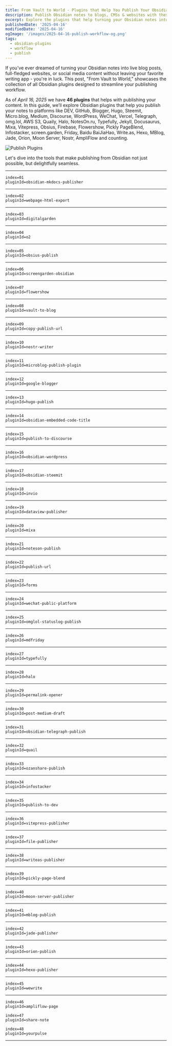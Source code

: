 ```yaml
---
title: From Vault to World - Plugins that Help You Publish Your Obsidian Notes (Publish Workflow)
description: Publish Obsidian notes to blogs, CMSs & websites with these powerful plugins in your publish workflow.
excerpt: Explore the plugins that help turning your Obsidian notes into live blog posts, full-fledged websites, or social media content without leaving your favorite writing app.
publishedDate: '2025-04-16'
modifiedDate: '2025-04-16'
ogImage: '/images/2025-04-16-publish-workflow-og.png'
tags:
  - obsidian-plugins
  - workflow
  - publish
---
```


If you've ever dreamed of turning your Obsidian notes into live blog posts, full-fledged websites, or social media content without leaving your favorite writing app - you're in luck. This post, "From Vault to World," showcases the collection of all Obsidian plugins designed to streamline your publishing workflow.

As of _April 16, 2025_ we have **46 plugins** that helps with publishing your content. In this guide, we’ll explore Obsidian plugins that help you publish your notes to platforms like DEV, GitHub, Blogger, Hugo, Steemit, Micro.blog, Medium, Discourse, WordPress, WeChat, Vercel, Telegraph, omg.lol, AWS S3, Quaily, Halo, NotesOn.ru, Typefully, Jekyll, Docusaurus, Mixa, Vitepress, Obsius, Firebase, Flowershow, Pickly PageBlend, Infostacker, screen.garden, Friday, Baidu BaiJiaHao, Write.as, Hexo, MBlog, Jade, Orion, Moon Server, Nostr, AmpliFlow and counting.

![Publish Plugins](/images/2025-04-16-publish-workflow.webp)

Let's dive into the tools that make publishing from Obsidian not just possible, but delightfully seamless.

---

```plugin
index=01
pluginId=obsidian-mkdocs-publisher
```

---

```plugin
index=02
pluginId=webpage-html-export
```

---

```plugin
index=03
pluginId=digitalgarden
```

---

```plugin
index=04
pluginId=o2
```

---

```plugin
index=05
pluginId=obsius-publish
```

---

```plugin
index=06
pluginId=screengarden-obsidian
```

---

```plugin
index=07
pluginId=flowershow
```

---

```plugin
index=08
pluginId=vault-to-blog
```

---

```plugin
index=09
pluginId=copy-publish-url
```

---

```plugin
index=10
pluginId=nostr-writer
```

---

```plugin
index=11
pluginId=microblog-publish-plugin
```

---

```plugin
index=12
pluginId=google-blogger
```

---

```plugin
index=13
pluginId=hugo-publish
```

---

```plugin
index=14
pluginId=obsidian-embedded-code-title
```

---

```plugin
index=15
pluginId=publish-to-discourse
```

---

```plugin
index=16
pluginId=obsidian-wordpress
```

---

```plugin
index=17
pluginId=obsidian-steemit
```

---

```plugin
index=18
pluginId=invio
```

---

```plugin
index=19
pluginId=dataview-publisher
```

---

```plugin
index=20
pluginId=mixa
```

---

```plugin
index=21
pluginId=noteson-publish
```

---

```plugin
index=22
pluginId=publish-url
```

---

```plugin
index=23
pluginId=forms
```

---

```plugin
index=24
pluginId=wechat-public-platform
```

---

```plugin
index=25
pluginId=omglol-statuslog-publish
```

---

```plugin
index=26
pluginId=mdfriday
```

---

```plugin
index=27
pluginId=typefully
```

---

```plugin
index=28
pluginId=halo
```

---

```plugin
index=29
pluginId=permalink-opener
```

---

```plugin
index=30
pluginId=post-medium-draft
```

---

```plugin
index=31
pluginId=obsidian-telegraph-publish
```

---

```plugin
index=32
pluginId=quail
```

---

```plugin
index=33
pluginId=ozanshare-publish
```

---

```plugin
index=34
pluginId=infostacker
```

---

```plugin
index=35
pluginId=publish-to-dev
```

---

```plugin
index=36
pluginId=vitepress-publisher
```

---

```plugin
index=37
pluginId=file-publisher
```

---

```plugin
index=38
pluginId=writeas-publisher
```

---

```plugin
index=39
pluginId=pickly-page-blend
```

---

```plugin
index=40
pluginId=moon-server-publisher
```

---

```plugin
index=41
pluginId=mblog-publish
```

---

```plugin
index=42
pluginId=jade-publisher
```

---

```plugin
index=43
pluginId=orion-publish
```

---

```plugin
index=44
pluginId=hexo-publisher
```

---

```plugin
index=45
pluginId=wewrite
```

---

```plugin
index=46
pluginId=ampliflow-page
```

```plugin
index=47
pluginId=share-note
```

```plugin
index=48
pluginId=yourpulse
```

---